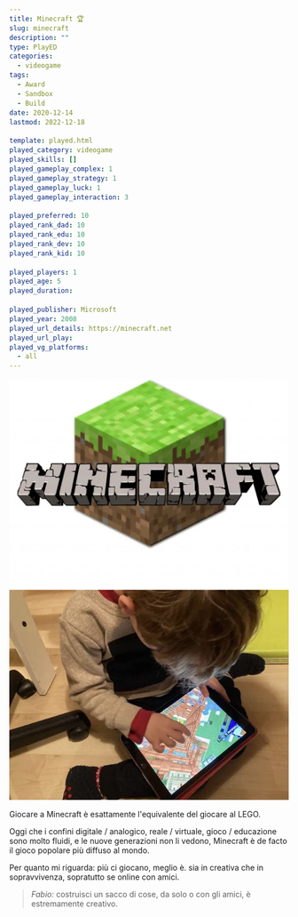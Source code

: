 ```yaml
---
title: Minecraft 🏆
slug: minecraft
description: ""
type: PlayED
categories:
  - videogame
tags:
  - Award
  - Sandbox
  - Build
date: 2020-12-14
lastmod: 2022-12-18

template: played.html
played_category: videogame
played_skills: []
played_gameplay_complex: 1
played_gameplay_strategy: 1
played_gameplay_luck: 1
played_gameplay_interaction: 3

played_preferred: 10
played_rank_dad: 10
played_rank_edu: 10
played_rank_dev: 10
played_rank_kid: 10

played_players: 1
played_age: 5
played_duration: 

played_publisher: Microsoft
played_year: 2008
played_url_details: https://minecraft.net
played_url_play: 
played_vg_platforms:
  - all
---
```


![](img/minecrat.webp)
![](img/minecraft_2.webp)

Giocare a Minecraft è esattamente l'equivalente del giocare al LEGO.

Oggi che i confini digitale / analogico, reale / virtuale, gioco / educazione sono molto fluidi, e le nuove generazioni non li vedono, Minecraft è de facto il gioco popolare più diffuso al mondo.

Per quanto mi riguarda: più ci giocano, meglio è. sia in creativa che in sopravvivenza, sopratutto se online con amici.

> *Fabio:*
> costruisci un sacco di cose, da solo o con gli amici, è estremamente creativo.

